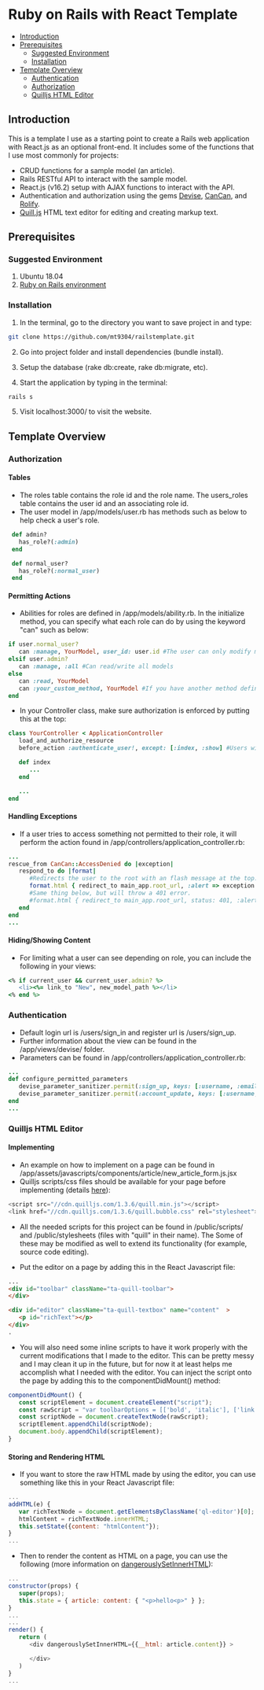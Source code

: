 # Ruby on Rails with React Template 

- [Introduction](#introduction)
- [Prerequisites](#prerequisites)
   - [Suggested Environment](#suggested-environment)
   - [Installation](#installation)
- [Template Overview](#template-overview)
   - [Authentication](#authentication)
   - [Authorization](#authorization)
   - [Quilljs HTML Editor](#quilljs-html-editor)

## Introduction

This is a template I use as a starting point to create a Rails web application with React.js as an optional front-end. It includes some of the functions that I use most commonly for projects: 

- CRUD functions for a sample model (an article). 
- Rails RESTful API to interact with the sample model. 
- React.js (v16.2) setup with AJAX functions to interact with the API. 
- Authentication and authorization using the gems [Devise](https://github.com/plataformatec/devise), [CanCan](https://github.com/ryanb/cancan), and [Rolify](https://github.com/RolifyCommunity/rolify). 
- [Quill.js](https://quilljs.com/docs/quickstart/) HTML text editor for editing and creating markup text. 

## Prerequisites

### Suggested Environment

1. Ubuntu 18.04
2. [Ruby on Rails environment](http://installfest.railsbridge.org/installfest/)

### Installation
1. In the terminal, go to the directory you want to save project in and type: 
```Bash
git clone https://github.com/mt9304/railstemplate.git
```
2. Go into project folder and install dependencies (bundle install). 

3. Setup the database (rake db:create, rake db:migrate, etc). 

4. Start the application by typing in the terminal: 
```Bash
rails s
```
5. Visit localhost:3000/ to visit the website. 

## Template Overview

### Authorization
#### Tables
- The roles table contains the role id and the role name. The users_roles table contains the user id and an associating role id. 
- The user model in /app/models/user.rb has methods such as below to help check a user's role. 
```Ruby
 def admin?
   has_role?(:admin)
 end

 def normal_user?
   has_role?(:normal_user)
 end
```

#### Permitting Actions

- Abilities for roles are defined in /app/models/ability.rb. In the initialize method, you can specify what each role can do by using the keyword "can" such as below: 
```Ruby
if user.normal_user?
   can :manage, YourModel, user_id: user.id #The user can only modify models created by itself. 
elsif user.admin?
   can :manage, :all #Can read/write all models
else
   can :read, YourModel
   can :your_custom_method, YourModel #If you have another method defined for model
end
```
- In your Controller class, make sure authorization is enforced by putting this at the top:
```Ruby
class YourController < ApplicationController
   load_and_authorize_resource
   before_action :authenticate_user!, except: [:index, :show] #Users will need the proper roles have access to methods other than index and show.

   def index
      ...
   end

   ...
end
```

#### Handling Exceptions

- If a user tries to access something not permitted to their role, it will perform the action found in /app/controllers/application_controller.rb: 
```Ruby
...
rescue_from CanCan::AccessDenied do |exception|
   respond_to do |format|
      #Redirects the user to the root with an flash message at the top. 
      format.html { redirect_to main_app.root_url, :alert => exception.message }
      #Same thing below, but will throw a 401 error. 
      #format.html { redirect_to main_app.root_url, status: 401, :alert => exception.message }
   end
end
...
```

#### Hiding/Showing Content

- For limiting what a user can see depending on role, you can include the following in your views: 
```Ruby
<% if current_user && current_user.admin? %>
   <li><%= link_to "New", new_model_path %></li>
<% end %>
```

### Authentication

- Default login url is /users/sign_in and register url is /users/sign_up. 
- Further information about the view can be found in the /app/views/devise/ folder. 
- Parameters can be found in /app/controllers/application_controller.rb: 
```Ruby
...
def configure_permitted_parameters
   devise_parameter_sanitizer.permit(:sign_up, keys: [:username, :email, :password])
   devise_parameter_sanitizer.permit(:account_update, keys: [:username, :email, :password, :current_password])
end 
...
```

### Quilljs HTML Editor
#### Implementing
- An example on how to implement on a page can be found in /app/assets/javascripts/components/article/new_article_form.js.jsx
- Quilljs scripts/css files should be available for your page before implementing (details [here](https://quilljs.com/docs/download/)): 

```JavaScript
<script src="//cdn.quilljs.com/1.3.6/quill.min.js"></script>
<link href="//cdn.quilljs.com/1.3.6/quill.bubble.css" rel="stylesheet">
```
- All the needed scripts for this project can be found in /public/scripts/ and /public/stylesheets (files with "quill" in their name). The Some of these may be modified as well to extend its functionality (for example, source code editing). 

- Put the editor on a page by adding this in the React Javascript file: 
```HTML
...
<div id="toolbar" className="ta-quill-toolbar">
</div>

<div id="editor" className="ta-quill-textbox" name="content"  >
   <p id="richText"></p>
</div>
.
```

- You will also need some inline scripts to have it work properly with the current modifications that I made to the editor. This can be pretty messy and I may clean it up in the future, but for now it at least helps me accomplish what I needed with the editor. You can inject the script onto the page by adding this to the componentDidMount() method: 
```JavaScript
componentDidMount() {
   const scriptElement = document.createElement("script");
   const rawScript = "var toolbarOptions = [['bold', 'italic'], ['link', 'image'],[{ 'header': [1, 2, 3, 4, 5, 6, false] }],['blockquote', 'code-block'],[{ 'color': [] }, { 'background': [] }],['showHtml']];\nvar editor = new Quill('#editor', { modules: { toolbar: toolbarOptions }, theme: 'snow' });var txtArea = document.createElement('textarea'); txtArea.style.cssText = 'width: 100%;margin: 0px;background: rgb(29, 29, 29);box-sizing: border-box;color: rgb(204, 204, 204);font-size: 15px;outline: none;padding: 20px;line-height: 24px;font-family: Consolas, Menlo, Monaco, &quot;Courier New&quot;, monospace;position: absolute;top: 0;bottom: 0;border: none;display:none'; var htmlEditor = editor.addContainer('ql-custom'); htmlEditor.appendChild(txtArea); var myEditor = document.querySelector('#editor');editor.on('text-change', (delta, oldDelta, source) => { var html = myEditor.children[0].innerHTML;txtArea.value = html }); var customButton = document.querySelector('.ql-showHtml');customButton.addEventListener('click', function() { if (txtArea.style.display === '') { var html = txtArea.value;self.editor.pasteHTML(html);} txtArea.style.display = txtArea.style.display === 'none' ? '' : 'none';});";
   const scriptNode = document.createTextNode(rawScript);
   scriptElement.appendChild(scriptNode);
   document.body.appendChild(scriptElement);
}
```

#### Storing and Rendering HTML
- If you want to store the raw HTML made by using the editor, you can use something like this in your React Javascript file: 
```JavaScript
...
addHTML(e) {
   var richTextNode = document.getElementsByClassName('ql-editor')[0];
   htmlContent = richTextNode.innerHTML;
   this.setState({content: "htmlContent"});
}
...
```
- Then to render the content as HTML on a page, you can use the following (more information on [dangerouslySetInnerHTML](https://reactjs.org/docs/dom-elements.html)): 
```JavaScript
...
constructor(props) {
   super(props);
   this.state = { article: content: { "<p>hello<p>" } };
}
...
...
render() {
   return (
      <div dangerouslySetInnerHTML={{__html: article.content}} >

      </div>
   )
}
...
```
